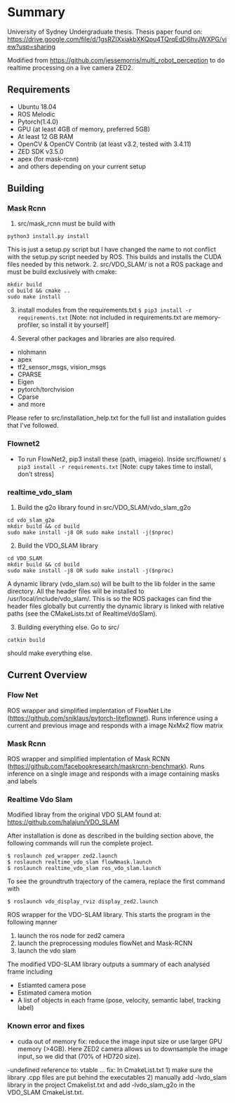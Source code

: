 # Summary
University of Sydney Undergraduate thesis.
Thesis paper found on: https://drive.google.com/file/d/1gsRZIXxiakbXKQpu4TQrqEdD6hvJWXPG/view?usp=sharing

Modified from https://github.com/jessemorris/multi_robot_perception to do realtime processing on a live camera ZED2.

## Requirements
- Ubuntu 18.04
- ROS Melodic
- Pytorch(1.4.0)
- GPU (at least 4GB of memory, preferred 5GB)
- At least 12 GB RAM
- OpenCV & OpenCV Contrib (at least v3.2, tested with 3.4.11)
- ZED SDK v3.5.0
- apex (for mask-rcnn)
- and others depending on your current setup


## Building
### Mask Rcnn
1. src/mask_rcnn must be build with 
```
python3 install.py install
``` 
This is just a setup.py script but I have changed the name to not conflict with the setup.py script needed by ROS. This builds and installs the CUDA files needed by this network.
2. src/VDO_SLAM/ is not a ROS package and must be build exclusively with cmake:
```
mkdir build
cd build && cmake ..
sudo make install
```
3. install modules from the requirements.txt
```$ pip3 install -r requirements.txt```
[Note: not included in requirements.txt are memory-profiler, so install it by yourself]

4. Several other packages and libraries are also required. 
- nlohmann
- apex
- tf2_sensor_msgs, vision_msgs
- CPARSE
- Eigen
- pytorch/torchvision
- Cparse
- and more

Please refer to src/installation_help.txt for the full list and installation guides that I've followed.

### Flownet2
- To run FlowNet2, pip3 install these (path, imageio). Inside src/flownet/
```$ pip3 install -r requirements.txt```
[Note: cupy takes time to install, don’t stress]

### realtime_vdo_slam
1. Build the g2o library found in  src/VDO_SLAM/vdo_slam_g2o
```
cd vdo_slam_g2o
mkdir build && cd build
sudo make install -j8 OR sudo make install -j($nproc) 
```
2. Build the VDO_SLAM library
```
cd VDO_SLAM
mkdir build && cd build
sudo make install -j8 OR sudo make install -j($nproc) 
```
A dynamic library (vdo_slam.so) will be built to the lib folder in the same directory. All the header files will be installed to /usr/local/include/vdo_slam/. This is so the ROS packages can find the header files globally but currently the dynamic library is linked with relative paths (see the CMakeLists.txt of RealtimeVdoSlam).

3. Building everything else. Go to src/
```
catkin build 
```
should make everything else.

## Current Overview

### Flow Net
ROS wrapper and simplified implentation of FlowNet Lite (https://github.com/sniklaus/pytorch-liteflownet). Runs inference using a current and previous image and responds with a image NxMx2 flow matrix

### Mask Rcnn 
ROS wrapper and simplified implentation of Mask RCNN (https://github.com/facebookresearch/maskrcnn-benchmark). Runs inference on a single image and responds with a image containing masks and labels

### Realtime Vdo Slam
Modified libray from the original VDO SLAM found at: https://github.com/halajun/VDO_SLAM

After installation is done as described in the building section above, the following commands will run the complete project.
```
$ roslaunch zed_wrapper zed2.launch
$ roslaunch realtime_vdo_slam flowNmask.launch
$ roslaunch realtime_vdo_slam ros_vdo_slam.launch
```
To see the groundtruth trajectory of the camera, replace the first command with
```
$ roslaunch vdo_display_rviz display_zed2.launch
```

ROS wrapper for the VDO-SLAM library. This starts the program in the following manner
1. launch the ros node for zed2 camera
2. launch the preprocessing modules flowNet and Mask-RCNN
3. launch the vdo slam

The modified VDO-SLAM library outputs a summary of each analysed frame including
- Estiamted camera pose
- Estimated camera motion
- A list of objects in each frame (pose, velocity, semantic label, tracking label)

### Known error and fixes
- cuda out of memory 
fix: reduce the image input size or use larger GPU memory (>4GB). Here ZED2 camera allows us to downsample the image input, so we did that (70% of HD720 size). 

-undefined reference to: vtable ...
fix: In CmakeList.txt 1) make sure the library  .cpp files are put behind the executables 2) manually add -lvdo_slam library in the project Cmakelist.txt and add -lvdo_slam_g2o in the VDO_SLAM CmakeList.txt.

